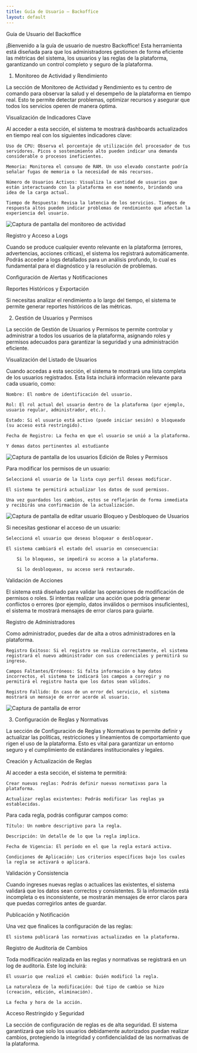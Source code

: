 ```yaml
---
title: Guía de Usuario — Backoffice
layout: default
---
```


Guía de Usuario del Backoffice

¡Bienvenido a la guía de usuario de nuestro Backoffice! Esta herramienta está diseñada para que los administradores gestionen de forma eficiente las métricas del sistema, los usuarios y las reglas de la plataforma, garantizando un control completo y seguro de la plataforma.

1. Monitoreo de Actividad y Rendimiento

La sección de Monitoreo de Actividad y Rendimiento es tu centro de comando para observar la salud y el desempeño de la plataforma en tiempo real. Esto te permite detectar problemas, optimizar recursos y asegurar que todos los servicios operen de manera óptima.

Visualización de Indicadores Clave

Al acceder a esta sección, el sistema te mostrará dashboards actualizados en tiempo real con los siguientes indicadores clave:

    Uso de CPU: Observa el porcentaje de utilización del procesador de tus servidores. Picos o sostenimiento alto pueden indicar una demanda considerable o procesos ineficientes.

    Memoria: Monitorea el consumo de RAM. Un uso elevado constante podría señalar fugas de memoria o la necesidad de más recursos.

    Número de Usuarios Activos: Visualiza la cantidad de usuarios que están interactuando con la plataforma en ese momento, brindando una idea de la carga actual.

    Tiempo de Respuesta: Revisa la latencia de los servicios. Tiempos de respuesta altos pueden indicar problemas de rendimiento que afectan la experiencia del usuario.
![Captura de pantalla del monitoreo de actividad](../metricas.png "Panel de Monitoreo del Backoffice")

Registro y Acceso a Logs

Cuando se produce cualquier evento relevante en la plataforma (errores, advertencias, acciones críticas), el sistema los registrará automáticamente. Podrás acceder a logs detallados para un análisis profundo, lo cual es fundamental para el diagnóstico y la resolución de problemas.

Configuración de Alertas y Notificaciones

Reportes Históricos y Exportación

Si necesitas analizar el rendimiento a lo largo del tiempo, el sistema te permite generar reportes históricos de las métricas.


2. Gestión de Usuarios y Permisos

La sección de Gestión de Usuarios y Permisos te permite controlar y administrar a todos los usuarios de la plataforma, asignando roles y permisos adecuados para garantizar la seguridad y una administración eficiente.

Visualización del Listado de Usuarios

Cuando accedas a esta sección, el sistema te mostrará una lista completa de los usuarios registrados. Esta lista incluirá información relevante para cada usuario, como:

    Nombre: El nombre de identificación del usuario.

    Rol: El rol actual del usuario dentro de la plataforma (por ejemplo, usuario regular, administrador, etc.).

    Estado: Si el usuario está activo (puede iniciar sesión) o bloqueado (su acceso está restringido).

    Fecha de Registro: La fecha en que el usuario se unió a la plataforma.

    Y demas datos pertinentes al estudiante
![Captura de pantalla de los usuarios](../users.png "Panel de Usuarios")
Edición de Roles y Permisos

Para modificar los permisos de un usuario:

    Seleccioná el usuario de la lista cuyo perfil deseas modificar.

    El sistema te permitirá actualizar los datos de susd permisos.

    Una vez guardados los cambios, estos se reflejarán de forma inmediata y recibirás una confirmación de la actualización.
![Captura de pantalla de editar usuario](../edit.png "Editar Usuario")
Bloqueo y Desbloqueo de Usuarios

Si necesitas gestionar el acceso de un usuario:

    Seleccioná el usuario que deseas bloquear o desbloquear.

    El sistema cambiará el estado del usuario en consecuencia:

        Si lo bloqueas, se impedirá su acceso a la plataforma.

        Si lo desbloqueas, su acceso será restaurado.


Validación de Acciones

El sistema está diseñado para validar las operaciones de modificación de permisos o roles. Si intentas realizar una acción que podría generar conflictos o errores (por ejemplo, datos inválidos o permisos insuficientes), el sistema te mostrará mensajes de error claros para guiarte.

Registro de Administradores

Como administrador, puedes dar de alta a otros administradores en la plataforma.

    Registro Exitoso: Si el registro se realiza correctamente, el sistema registrará el nuevo administrador con sus credenciales y permitirá su ingreso.

    Campos Faltantes/Erróneos: Si falta información o hay datos incorrectos, el sistema te indicará los campos a corregir y no permitirá el registro hasta que los datos sean válidos.

    Registro Fallido: En caso de un error del servicio, el sistema mostrará un mensaje de error acorde al usuario.
![Captura de pantalla de error](../error.png "Error al crear Administrador")

3. Configuración de Reglas y Normativas

La sección de Configuración de Reglas y Normativas te permite definir y actualizar las políticas, restricciones y lineamientos de comportamiento que rigen el uso de la plataforma. Esto es vital para garantizar un entorno seguro y el cumplimiento de estándares institucionales y legales.

Creación y Actualización de Reglas

Al acceder a esta sección, el sistema te permitirá:

    Crear nuevas reglas: Podrás definir nuevas normativas para la plataforma.

    Actualizar reglas existentes: Podrás modificar las reglas ya establecidas.

Para cada regla, podrás configurar campos como:

    Título: Un nombre descriptivo para la regla.

    Descripción: Un detalle de lo que la regla implica.

    Fecha de Vigencia: El período en el que la regla estará activa.

    Condiciones de Aplicación: Los criterios específicos bajo los cuales la regla se activará o aplicará.

Validación y Consistencia

Cuando ingreses nuevas reglas o actualices las existentes, el sistema validará que los datos sean correctos y consistentes. Si la información está incompleta o es inconsistente, se mostrarán mensajes de error claros para que puedas corregirlos antes de guardar.

Publicación y Notificación

Una vez que finalices la configuración de las reglas:

    El sistema publicará las normativas actualizadas en la plataforma.

Registro de Auditoría de Cambios

Toda modificación realizada en las reglas y normativas se registrará en un log de auditoría. Este log incluirá:

    El usuario que realizó el cambio: Quién modificó la regla.

    La naturaleza de la modificación: Qué tipo de cambio se hizo (creación, edición, eliminación).

    La fecha y hora de la acción.

Acceso Restringido y Seguridad

La sección de configuración de reglas es de alta seguridad. El sistema garantizará que solo los usuarios debidamente autorizados puedan realizar cambios, protegiendo la integridad y confidencialidad de las normativas de la plataforma.
